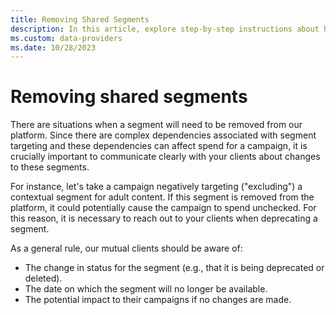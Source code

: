 ```yaml
---
title: Removing Shared Segments
description: In this article, explore step-by-step instructions about how to remove shared segments.
ms.custom: data-providers
ms.date: 10/28/2023
---
```


# Removing shared segments

There are situations when a segment will need to be removed from our platform. Since there are complex dependencies associated with segment targeting and these dependencies can affect spend for a campaign, it is crucially important to communicate clearly with your clients about changes to these segments.

For instance, let's take a campaign negatively targeting ("excluding") a contextual segment for adult content. If this segment is removed from the platform, it could potentially cause the campaign to spend unchecked. For this reason, it is necessary to reach out to your clients when deprecating a segment.

As a general rule, our mutual clients should be aware of:

- The change in status for the segment (e.g., that it is being deprecated or deleted).
- The date on which the segment will no longer be available.
- The potential impact to their campaigns if no changes are made.
